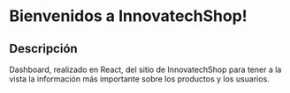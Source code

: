 # Bienvenidos a InnovatechShop!

## Descripción
Dashboard, realizado en React, del sitio de InnovatechShop para tener a la vista la información más importante sobre los productos y los usuarios.